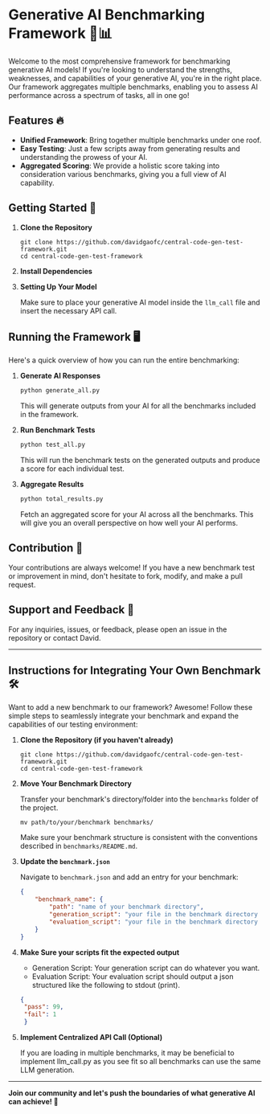 # Generative AI Benchmarking Framework 🤖📊

Welcome to the most comprehensive framework for benchmarking generative AI models! If you're looking to understand the strengths, weaknesses, and capabilities of your generative AI, you're in the right place. Our framework aggregates multiple benchmarks, enabling you to assess AI performance across a spectrum of tasks, all in one go!

## Features 🔥

- **Unified Framework**: Bring together multiple benchmarks under one roof.
- **Easy Testing**: Just a few scripts away from generating results and understanding the prowess of your AI.
- **Aggregated Scoring**: We provide a holistic score taking into consideration various benchmarks, giving you a full view of AI capability.

## Getting Started 🚀

1. **Clone the Repository**
    ```
    git clone https://github.com/davidgaofc/central-code-gen-test-framework.git
    cd central-code-gen-test-framework
    ```

2. **Install Dependencies**

3. **Setting Up Your Model**

    Make sure to place your generative AI model inside the `llm_call` file and insert the necessary API call.

## Running the Framework 🖥

Here's a quick overview of how you can run the entire benchmarking:

1. **Generate AI Responses**
    ```bash
    python generate_all.py
    ```
    This will generate outputs from your AI for all the benchmarks included in the framework.

2. **Run Benchmark Tests**
    ```bash
    python test_all.py
    ```
    This will run the benchmark tests on the generated outputs and produce a score for each individual test.

3. **Aggregate Results**
    ```bash
    python total_results.py
    ```
    Fetch an aggregated score for your AI across all the benchmarks. This will give you an overall perspective on how well your AI performs.

## Contribution 🙌

Your contributions are always welcome! If you have a new benchmark test or improvement in mind, don't hesitate to fork, modify, and make a pull request.

## Support and Feedback 📧

For any inquiries, issues, or feedback, please open an issue in the repository or contact David.

---

## Instructions for Integrating Your Own Benchmark 🛠

Want to add a new benchmark to our framework? Awesome! Follow these simple steps to seamlessly integrate your benchmark and expand the capabilities of our testing environment:

1. **Clone the Repository (if you haven't already)**
    ```
    git clone https://github.com/davidgaofc/central-code-gen-test-framework.git
    cd central-code-gen-test-framework
    ```

2. **Move Your Benchmark Directory**

    Transfer your benchmark's directory/folder into the `benchmarks` folder of the project.

    ```
    mv path/to/your/benchmark benchmarks/
    ```

    Make sure your benchmark structure is consistent with the conventions described in `benchmarks/README.md`.

3. **Update the `benchmark.json`**

    Navigate to `benchmark.json` and add an entry for your benchmark:

    ```json
    {
        "benchmark_name": {
            "path": "name of your benchmark directory",
            "generation_script": "your file in the benchmark directory that generates outputs",
            "evaluation_script": "your file in the benchmark directory that runs the tests"
        }
    }
    ```

4. **Make Sure your scripts fit the expected output**
    - Generation Script: Your generation script can do whatever you want.
    - Evaluation Script: Your evaluation script should output a json structured like the following to stdout (print).
   ```json
   {
    "pass": 99,
    "fail": 1
    }
    ```
5. **Implement Centralized API Call (Optional)**

    If you are loading in multiple benchmarks, it may be beneficial to implement llm_call.py as you see fit so all benchmarks can use the same LLM generation.

---

**Join our community and let's push the boundaries of what generative AI can achieve! 🌟**
